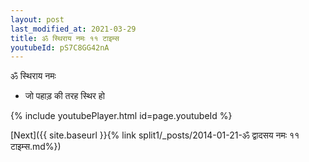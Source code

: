 ```yaml
---
layout: post
last_modified_at: 2021-03-29
title: ॐ स्थिराय नमः ११ टाइम्स
youtubeId: pS7C8GG42nA
---
```

 
 
 ॐ स्थिराय नमः  
 
 -  जो पहाड़ की तरह स्थिर हो 
 
  
 
  
 
 
 
 
 
 


{% include youtubePlayer.html id=page.youtubeId %}
 
[Next]({{ site.baseurl }}{% link  split1/_posts/2014-01-21-ॐ द्वादसय नमः ११ टाइम्स.md%})
 
